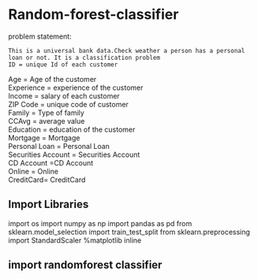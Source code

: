 # Random-forest-classifier
problem statement:
    
    This is a universal bank data.Check weather a person has a personal loan or not. It is a classification problem
    ID = unique Id of each customer                     
Age   = Age of the customer                  
Experience = experience of the customer             
Income   = salary of each customer               
ZIP Code  = unique code of customer              
Family    = Type of family              
CCAvg     = average value             
Education = education of the customer             
Mortgage  =  Mortgage            
Personal Loan = Personal Loan          
Securities Account = Securities Account  
CD Account  =CD Account             
Online   = Online          
CreditCard= CreditCard 

## Import Libraries
import os
import numpy as np
import pandas as pd
from sklearn.model_selection import train_test_split
from sklearn.preprocessing import StandardScaler
%matplotlib inline

## import randomforest classifier
